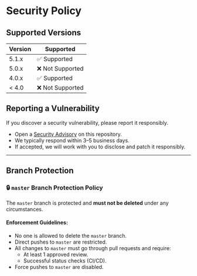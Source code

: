 # Security Policy

## Supported Versions

| Version | Supported          |
| ------- | ------------------ |
| 5.1.x   | ✅ Supported        |
| 5.0.x   | ❌ Not Supported    |
| 4.0.x   | ✅ Supported        |
| < 4.0   | ❌ Not Supported    |

## Reporting a Vulnerability

If you discover a security vulnerability, please report it responsibly.

- Open a [Security Advisory](https://github.com/manideepsai06/Sanchaarii/security/advisories) on this repository.
- We typically respond within 3–5 business days.
- If accepted, we will work with you to disclose and patch it responsibly.

---

## Branch Protection

### 🔒 `master` Branch Protection Policy

The `master` branch is protected and **must not be deleted** under any circumstances.

#### Enforcement Guidelines:

- No one is allowed to delete the `master` branch.
- Direct pushes to `master` are restricted.
- All changes to `master` must go through pull requests and require:
  - At least 1 approved review.
  - Successful status checks (CI/CD).
- Force pushes to `master` are disabled.
